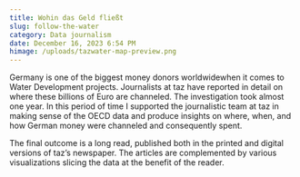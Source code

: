```yaml
---
title: Wohin das Geld fließt
slug: follow-the-water
category: Data journalism
date: December 16, 2023 6:54 PM
himage: /uploads/tazwater-map-preview.png
---
```

Germany is one of the biggest money donors worldwidewhen it comes to Water Development projects. Journalists at taz have reported in detail on where these billions of Euro are channeled. The investigation took almost one year. In this period of time I supported the journalistic team at taz in making sense of the OECD data and produce insights on where, when, and how German money were channeled and consequently spent. 

The final outcome is a long read, published both in the printed and digital versions of taz’s newspaper. The articles are complemented by various visualizations slicing the data at the benefit of the reader.